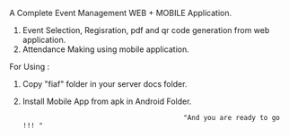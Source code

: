 A Complete Event Management WEB + MOBILE Application.

1. Event Selection, Regisration, pdf and qr code generation from web application.
2. Attendance Making using mobile application.

For Using :
1. Copy "fiaf" folder in your server docs folder.
2. Install Mobile App from apk in Android Folder.
                                               
                                               "And you are ready to go !!! "
